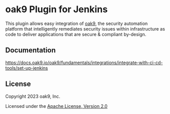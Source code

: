 oak9 Plugin for Jenkins
=============================

This plugin allows easy integration of [oak9](https://www.oak9.io/), the security automation platform that intelligently
remediates security issues within infrastructure as code to deliver applications that are secure & compliant by-design.

## Documentation
https://docs.oak9.io/oak9/fundamentals/integrations/integrate-with-ci-cd-tools/set-up-jenkins

License
-------

Copyright 2023 oak9, Inc.

Licensed under the [Apache License, Version 2.0](https://www.apache.org/licenses/LICENSE-2.0)